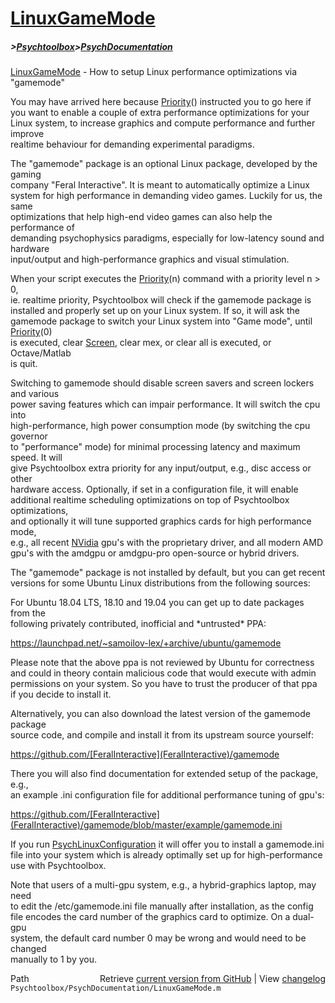 # [LinuxGameMode](LinuxGameMode)
##### >[Psychtoolbox](Psychtoolbox)>[PsychDocumentation](PsychDocumentation)

[LinuxGameMode](LinuxGameMode) - How to setup Linux performance optimizations via "gamemode"  
  
You may have arrived here because [Priority](Priority)() instructed you to go here if  
you want to enable a couple of extra performance optimizations for your  
Linux system, to increase graphics and compute performance and further improve  
realtime behaviour for demanding experimental paradigms.  
  
The "gamemode" package is an optional Linux package, developed by the gaming  
company "Feral Interactive". It is meant to automatically optimize a Linux  
system for high performance in demanding video games. Luckily for us, the same  
optimizations that help high-end video games can also help the performance of  
demanding psychophysics paradigms, especially for low-latency sound and hardware  
input/output and high-performance graphics and visual stimulation.  
  
When your script executes the [Priority](Priority)(n) command with a priority level n \> 0,  
ie. realtime priority, Psychtoolbox will check if the gamemode package is  
installed and properly set up on your Linux system. If so, it will ask the  
gamemode package to switch your Linux system into "Game mode", until [Priority](Priority)(0)  
is executed, clear [Screen](Screen), clear mex, or clear all is executed, or Octave/Matlab  
is quit.  
  
Switching to gamemode should disable screen savers and screen lockers and various  
power saving features which can impair performance. It will switch the cpu into  
high-performance, high power consumption mode (by switching the cpu governor  
to "performance" mode) for minimal processing latency and maximum speed. It will  
give Psychtoolbox extra priority for any input/output, e.g., disc access or other  
hardware access. Optionally, if set in a configuration file, it will enable  
additional realtime scheduling optimizations on top of Psychtoolbox optimizations,  
and optionally it will tune supported graphics cards for high performance mode,  
e.g., all recent [NVidia](NVidia) gpu's with the proprietary driver, and all modern AMD  
gpu's with the amdgpu or amdgpu-pro open-source or hybrid drivers.  
  
The "gamemode" package is not installed by default, but you can get recent  
versions for some Ubuntu Linux distributions from the following sources:  
  
For Ubuntu 18.04 LTS, 18.10 and 19.04 you can get up to date packages from the  
following privately contributed, inofficial and \*untrusted\* PPA:  
  
https://launchpad.net/~samoilov-lex/+archive/ubuntu/gamemode  
  
Please note that the above ppa is not reviewed by Ubuntu for correctness  
and could in theory contain malicious code that would execute with admin  
permissions on your system. So you have to trust the producer of that ppa  
if you decide to install it.  
  
Alternatively, you can also download the latest version of the gamemode package  
source code, and compile and install it from its upstream source yourself:  
  
https://github.com/[FeralInteractive](FeralInteractive)/gamemode  
  
There you will also find documentation for extended setup of the package, e.g.,  
an example .ini configuration file for additional performance tuning of gpu's:  
  
https://github.com/[FeralInteractive](FeralInteractive)/gamemode/blob/master/example/gamemode.ini  
  
If you run [PsychLinuxConfiguration](PsychLinuxConfiguration) it will offer you to install a gamemode.ini  
file into your system which is already optimally set up for high-performance  
use with Psychtoolbox.  
  
Note that users of a multi-gpu system, e.g., a hybrid-graphics laptop, may need  
to edit the /etc/gamemode.ini file manually after installation, as the config  
file encodes the card number of the graphics card to optimize. On a dual-gpu  
system, the default card number 0 may be wrong and would need to be changed  
manually to 1 by you.  
  




<div class="code_header" style="text-align:right;">
  <span style="float:left;">Path&nbsp;&nbsp;</span> <span class="counter">Retrieve <a href=
  "https://raw.github.com/Psychtoolbox-3/Psychtoolbox-3/beta/Psychtoolbox/PsychDocumentation/LinuxGameMode.m">current version from GitHub</a> | View <a href=
  "https://github.com/Psychtoolbox-3/Psychtoolbox-3/commits/beta/Psychtoolbox/PsychDocumentation/LinuxGameMode.m">changelog</a></span>
</div>
<div class="code">
  <code>Psychtoolbox/PsychDocumentation/LinuxGameMode.m</code>
</div>

